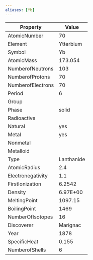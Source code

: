 ```yaml
---
aliases: [Yb]
---
```


| Property          | Value      |
| ----------------- | ---------- |
| AtomicNumber      | 70         |
| Element           | Ytterbium  |
| Symbol            | Yb         |
| AtomicMass        | 173.054    |
| NumberofNeutrons  | 103        |
| NumberofProtons   | 70         |
| NumberofElectrons | 70         |
| Period            | 6          |
| Group             |            |
| Phase             | solid      |
| Radioactive       |            |
| Natural           | yes        |
| Metal             | yes        |
| Nonmetal          |            |
| Metalloid         |            |
| Type              | Lanthanide |
| AtomicRadius      | 2.4        |
| Electronegativity | 1.1        |
| FirstIonization   | 6.2542     |
| Density           | 6.97E+00   |
| MeltingPoint      | 1097.15    |
| BoilingPoint      | 1469       |
| NumberOfIsotopes  | 16         |
| Discoverer        | Marignac   |
| Year              | 1878       |
| SpecificHeat      | 0.155      |
| NumberofShells    | 6          |
